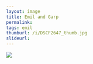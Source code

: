 ```yaml
---
layout: image
title: Emil and Garp
permalink: 
tags: emil
thumburl: /i/DSCF2647_thumb.jpg
slideurl: 
---
```


![]({{site.url}}/i/DSCF2647_thumb.jpg)


